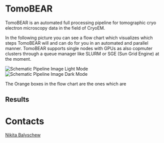 # TomoBEAR
TomoBEAR is an automated full processing pipeline for tomographic cryo electron microscopy data in the field of CryoEM.

In the following picture you can see a flow chart which visualizes which steps TomoBEAR will and can do for you in an automated and parallel manner. TomoBEAR supports single nodes with GPUs as also copmuter clusters through a queue manager like SLURM or SGE (Sun Grid Engine) at the moment.

![Schematic Pipeline Image Light Mode](https://github.com/KudryashevLab/TomoBEAR/blob/main/images/pipeline_light_mode.svg#gh-light-mode-only)
![Schematic Pipeline Image Dark Mode](https://github.com/KudryashevLab/TomoBEAR/blob/main/images/pipeline_dark_mode.svg#gh-dark-mode-only)
 
The Orange boxes in the flow chart are the ones which are 

## Results

# Contacts

[Nikita Balyschew](mailto:nikita.balyschew@googlemail.com?subject=[GitHub]%20TomoBEAR)
